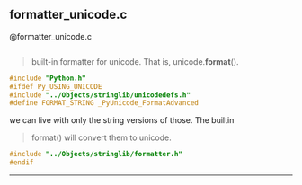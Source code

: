 formatter_unicode.c
-----------


@formatter_unicode.c
```c
```

>built-in formatter for unicode.  That is, unicode.__format__().

```c
#include "Python.h"
#ifdef Py_USING_UNICODE
#include "../Objects/stringlib/unicodedefs.h"
#define FORMAT_STRING _PyUnicode_FormatAdvanced
```

we can live with only the string versions of those.  The builtin
>format() will convert them to unicode.

```c
#include "../Objects/stringlib/formatter.h"
#endif
```
___